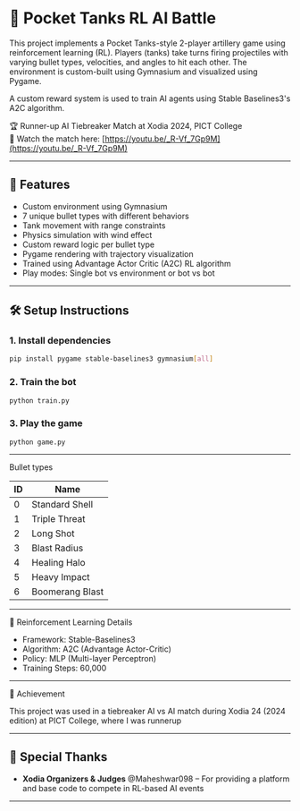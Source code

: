 # 🎯 Pocket Tanks RL AI Battle

This project implements a Pocket Tanks-style 2-player artillery game using reinforcement learning (RL). Players (tanks) take turns firing projectiles with varying bullet types, velocities, and angles to hit each other. The environment is custom-built using Gymnasium and visualized using Pygame.

A custom reward system is used to train AI agents using Stable Baselines3's A2C algorithm.

🏆 Runner-up AI Tiebreaker Match at Xodia 2024, PICT College  
🎥 Watch the match here: [https://youtu.be/_R-Vf_7Gp9M](https://youtu.be/_R-Vf_7Gp9M)

---

## 🚀 Features

- Custom environment using Gymnasium
- 7 unique bullet types with different behaviors
- Tank movement with range constraints
- Physics simulation with wind effect
- Custom reward logic per bullet type
- Pygame rendering with trajectory visualization
- Trained using Advantage Actor Critic (A2C) RL algorithm
- Play modes: Single bot vs environment or bot vs bot

---

## 🛠️ Setup Instructions

### 1. Install dependencies

```bash
pip install pygame stable-baselines3 gymnasium[all]
```
### 2. Train the bot

```bash
python train.py

```
### 3. Play the game
```
python game.py
```
---
Bullet types

| ID | Name            |
| -- | --------------- |
| 0  | Standard Shell  |
| 1  | Triple Threat   |
| 2  | Long Shot       |
| 3  | Blast Radius    |
| 4  | Healing Halo    |
| 5  | Heavy Impact    |
| 6  | Boomerang Blast |

---
🤖 Reinforcement Learning Details

- Framework: Stable-Baselines3
- Algorithm: A2C (Advantage Actor-Critic)
- Policy: MLP (Multi-layer Perceptron)
- Training Steps: 60,000
---

🥈 Achievement

This project was used in a tiebreaker AI vs AI match during Xodia 24 (2024 edition) at PICT College, where I was runnerup

---
## 📢 Special Thanks

- **Xodia Organizers & Judges** @Maheshwar098 – For providing a platform and base code to compete in RL-based AI events
---
